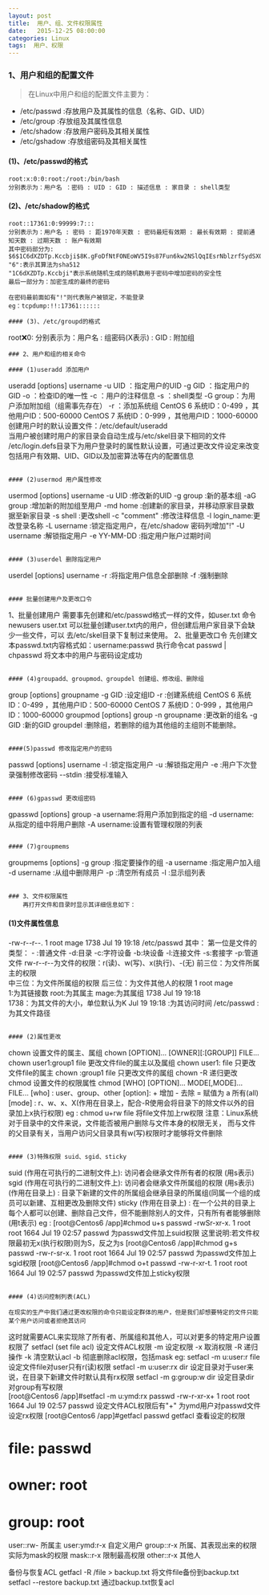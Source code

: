 ```yaml
---
layout: post
title:  用户、组、文件权限属性
date:   2015-12-25 08:00:00
categories: Linux 
tags:  用户、权限
---
```


### 1、用户和组的配置文件

> 在Linux中用户和组的配置文件主要为：
  - /etc/passwd  :存放用户及其属性的信息（名称、GID、UID）
  - /etc/group   :存放组及其属性信息
  - /etc/shadow  :存放用户密码及其相关属性
  - /etc/gshadow :存放组密码及其相关属性
  
#### (1)、/etc/passwd的格式

```
root:x:0:0:root:/root:/bin/bash 
分别表示为：用户名 ：密码 : UID : GID : 描述信息 : 家目录 : shell类型
```

#### (2)、/etc/shadow的格式

```
root::17361:0:99999:7:::
分别表示为：用户名 : 密码 : 距1970年天数 : 密码最短有效期 : 最长有效期 : 提前通知天数 : 过期天数 : 账户有效期
其中密码部分为:
$6$1C6dXZDTp.Kccbji$8K.gFoDfNtFONEoWV5I9s87Fun6kw2NSlQqIEsrNblzrfSydSXQ9We3MW/6Ow1KPuI4xtZjPDffOY1j3Ccg9x.
"6":表示其算法为sha512
"1C6dXZDTp.Kccbji"表示系统随机生成的随机数用于密码中增加密码的安全性
最后一部分为：加密生成的最终的密码	 
 
在密码最前面如有"!"则代表账户被锁定，不能登录
eg：tcpdump:!!:17361::::::

#### (3)、/etc/groupd的格式

```
root:x:0:
分别表示为：用户名 : 组密码(X表示) : GID : 附加组

```
### 2、用户和组的相关命令

#### (1)useradd 添加用户

```
useradd  [options]  username
     -u UID ：指定用户的UID
	 -g GID ：指定用户的GID
	 -o     ：检查ID的唯一性
	 -c     ：用户的注释信息
	 -s     ：shell类型
	 -G group：为用户添加附加组（组需事先存在）
	 -r     ：添加系统组
	                    CentOS 6  系统ID：0-499 ，其他用户ID：500-60000
						CentOS 7  系统ID：0-999 ，其他用户ID：1000-60000
创建用户时的默认设置文件：/etc/default/useradd	
当用户被创建时用户的家目录会自动生成与/etc/skel目录下相同的文件
/etc/login.defs目录下为用户登录时的属性默认设置，可通过更改文件设定来改变包括用户有效期、UID、GID以及加密算法等在内的配置信息
```

#### (2)usermod 用户属性修改

```
usermod [options] username 
     -u UID :修改新的UID
	 -g group :新的基本组
	 -aG group :增加新的附加组至用户
	 -md home :创建新的家目录，并移动原家目录数据至新家目录
	 -s shell :更改shell
	 -c "comment" :修改注释信息
	 -l login_name:更改登录名称
	 -L username :锁定指定用户，在/etc/shadow 密码列增加"!"
	 -U username :解锁指定用户
	 -e YY-MM-DD :指定用户账户过期时间
```

#### (3)userdel 删除指定用户

```
userdel [options] username
     -r :将指定用户信息全部删除
	 -f :强制删除
```

#### 批量创建用户及更改口令

```
1、批量创建用户
     需要事先创建和/etc/passwd格式一样的文件，如user.txt
     命令newusers  user.txt 可以批量创建user.txt内的用户，但创建后用户家目录下会缺少一些文件，可以
     去/etc/skel目录下复制过来使用。
2、批量更改口令
     先创建文本passwd.txt内容格式如：username:passwd 
	 执行命令cat passwd | chpasswd 将文本中的用户与密码设定成功 
```

#### (4)groupadd、groupmod、groupdel 创建组、修改组、删除组

```
group [options] groupname
     -g GID :设定组ID
	 -r     :创建系统组
	                   CentOS 6  系统ID：0-499 ，其他用户ID：500-60000
					   CentOS 7  系统ID：0-999 ，其他用户ID：1000-60000
groupmod [options] group 
     -n groupname :更改新的组名
     -g GID       :新的GID
groupdel :删除组，若删除的组为其他组的主组则不能删除。
```

####(5)passwd 修改指定用户的密码

```
passwd [options] username 
     -l :锁定指定用户
	 -u :解锁指定用户
	 -e :用户下次登录强制修改密码
	 --stdin :接受标准输入
```

#### (6)gpasswd 更改组密码

```
gpasswd [options] group 
     -a username:将用户添加到指定的组
	 -d username:从指定的组中将用户删除
	 -A username:设置有管理权限的列表
```

#### (7)groupmems 

```
groupmems [options] 
     -g group :指定要操作的组
	 -a username :指定用户加入组
	 -d username :从组中删除用户
	 -p :清空所有成员
	 -l :显示组列表
```

### 3、文件权限属性
    再打开文件和目录时显示其详细信息如下：
```
#### (1)文件属性信息
-rw-r--r--. 1 root mage 1738 Jul 19 19:18 /etc/passwd
其中：
第一位是文件的类型：
                     - :普通文件
					 -d:目录
					 -c:字符设备
					 -b:块设备
					 -l:连接文件
					 -s:套接字
					 -p:管道文件
rw-r--r--为文件的权限：r(读)、w(写)、x(执行)、-(无)
                     前三位：为文件所属主的权限		
					 中三位：为文件所属组的权限
					 后三位：为文件其他人的权限
 1 root mage         
                     1:为其链接数
                     root:为其属主
					 mage:为其属组
1738 Jul 19 19:18	
                     1738：为其文件的大小，单位默认为K
                     Jul 19 19:18 :为其访问时间
/etc/passwd          :为其文件路径
```

#### (2)属性更改          					 

```
chown 设置文件的属主、属组
     chown [OPTION]... [OWNER][:[GROUP]] FILE...
     chown user1:group1 file  更改文件file的属主以及属组
     chown user1:       file  只更改文件file的属主
     chown      :group1 file  只更改文件的属组
     chown -R                 递归更改
chmod 设置文件的权限属性
     chmod [WHO] [OPTION]... MODE[,MODE]... FILE...
     [who]   : user、group、other
	 [option]: + 增加 
	           - 去除
			   = 赋值为
			   a 所有(all)
	 [mode]  : r、w、x、X(作用在目录上，配合-R使用会将目录下的除文件以外的目录加上x执行权限)
eg : chmod u+rw  file 将file文件加上rw权限
注意：Linux系统对于目录中的文件来说，文件能否被用户删除与文件本身的权限无关，
       而与文件的父目录有关，当用户访问父目录具有w(写)权限时才能够将文件删除	   
```

#### (3)特殊权限 suid、sgid、sticky

```
suid (作用在可执行的二进制文件上): 访问者会继承文件所有者的权限
     (用s表示)
sgid (作用在可执行的二进制文件上): 访问者会继承文件所属组的权限
     (用s表示)
     (作用在目录上)              : 目录下新建的文件的所属组会继承目录的所属组(同属一个组的成员可以新建、互相更改及删除文件) 
sticky (作用在目录上)            : 在一个公共的目录上每个人都可以创建、删除自己文件，但不能删除别人的文件，只有所有者能够删除
       (用t表示)
eg : 
[root@Centos6 /app]#chmod u+s passwd
-rwSr-xr-x. 1 root root  1664 Jul 19 02:57 passwd  为passwd文件加上suid权限  这里说明:若文件权限最初无x(执行权限)则为S，反之为s
[root@Centos6 /app]#chmod g+s passwd
-rw-r-sr-x. 1 root root  1664 Jul 19 02:57 passwd  为passwd文件加上sgid权限
[root@Centos6 /app]#chmod o+t passwd
-rw-r-xr-t. 1 root root  1664 Jul 19 02:57 passwd  为passwd文件加上sticky权限
```

#### (4)访问控制列表(ACL)

```
    在现实的生产中我们通过更改权限的命令只能设定群体的用户，但是我们却想要特定的文件只能某个用户访问或者拒绝其访问
这时就需要ACL来实现除了所有者、所属组和其他人，可以对更多的特定用户设置权限了
setfacl (set file acl) 设定文件ACL权限
     -m 设定权限
	 -x 取消权限
	 -R 递归操作
	 -k 清空默认acl
	 -b 彻底删除acl权限，包括mask
eg: 
     setfacl -m u:user:r  file  设定文件file对user只有r(读)权限
	 setfacl -m u:user:rx dir   设定目录对于user来说，在目录下新建文件时默认具有rx权限
     setfacl -m g:group:w dir   设定目录dir对group有写权限	 
[root@Centos6 /app]#setfacl -m u:ymd:rx passwd
-rw-r-xr-x+ 1 root root  1664 Jul 19 02:57 passwd  设定文件ACL权限后有"+" 为ymd用户对passwd文件设定rx权限
[root@Centos6 /app]#getfacl passwd                 getfacl 查看设定的权限
# file: passwd
# owner: root
# group: root
user::rw-        所属主
user:ymd:r-x     自定义用户
group::r-x       所属、其表现出来的权限实际为mask的权限
mask::r-x        限制最高权限
other::r-x       其他人

备份与恢复ACL
getfacl -R /file > backup.txt  将文件file备份到backup.txt
setfacl --restore backup.txt   通过backup.txt恢复acl
```


